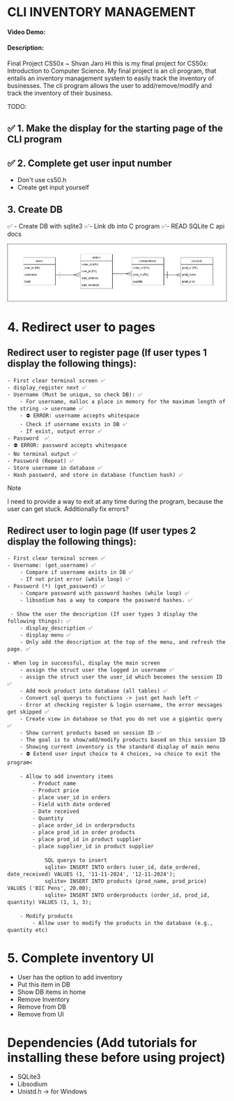 # CLI INVENTORY MANAGEMENT
#### Video Demo: <URL HERE>
#### Description: 
Final Project CS50x ~ Shvan Jaro
Hi this is my final project for CS50x: Introduction to Computer Science.
My final project is an cli program, that entails an inventory management system to easily track the inventory of businesses. 
The cli program allows the user to add/remove/modify and track the inventory of their business.

TODO:
## ✅ 1. Make the display for the starting page of the CLI program 

## ✅ 2. Complete get user input number
- Don't use cs50.h
- Create get input yourself 


## 3. Create DB
✅ - Create DB with sqlite3
✅- Link db into C program
✅- READ SQLite C api docs

![Database](assets/DB-finalproject.png)

# 4. Redirect user to pages
## Redirect user to register page (If user types 1 display the following things):
    - First clear terminal screen ✅
    - display_register next ✅
    - Username (Must be unique, so check DB): ✅
        - For username, malloc a place in memory for the maximum length of the string -> username ✅
        - ⛔ ERROR: username accepts whitespace 
        - Check if username exists in DB ✅
        - If exist, output error ✅
    - Password  ✅
    - ⛔ ERROR: password accepts whitespace
    - No terminal output ✅
    - Password (Repeat) ✅
    - Store username in database ✅
    - Hash password, and store in database (function hash) ✅

> [!NOTE]
 > I need to provide a way to exit at any time during the program, because the user can get stuck.
 > Additionally fix errors?

## Redirect user to login page (If user types 2 display the following things):
    - First clear terminal screen ✅
    - Username: (get_username) ✅
        - Compare if username exists in DB ✅
        - If not print error (while loop) ✅
    - Password (*) (get_password) ✅
        - Compare password with password hashes (while loop) ✅
        - libsodium has a way to compare the password hashes. ✅

     - Show the user the description (If user types 3 display the following things): ✅
        - display_description ✅
        - display menu ✅
        - Only add the description at the top of the menu, and refresh the page. ✅

    - When log in successful, display the main screen
        - assign the struct user the logged in username ✅
        - assign the struct user the user_id which becomes the session ID ✅
        - Add mock product into database (all tables) ✅
        - Convert sql querys to functions -> just get hash left ✅
        - Error at checking register & login username, the error messages get skipped ✅
        - Create view in database so that you do not use a gigantic query ✅
        - Show current products based on session ID ✅
        - The goal is to show/add/modify products based on this session ID 
        - Showing current inventory is the standard display of main menu 
        - ⛔ Extend user input choice to 4 choices, >a choice to exit the program<

        - Allow to add inventory items
            - Product name
            - Product price
            - place user_id in orders
            - Field with date ordered
            - Date received
            - Quantity
            - place order_id in orderproducts
            - place prod_id in order products
            - place prod_id in product supplier
            - place supplier_id in product supplier

                SQL querys to insert
                sqlite> INSERT INTO orders (user_id, date_ordered, date_received) VALUES (1, '11-11-2024', '12-11-2024');
                sqlite> INSERT INTO products (prod_name, prod_price) VALUES ('BIC Pens', 20.00);
                sqlite> INSERT INTO orderproducts (order_id, prod_id, quantity) VALUES (1, 1, 3);

        - Modify products
            - Allow user to modify the products in the database (e.g., quantity etc)



# 5. Complete inventory UI
- User has the option to add inventory
- Put this item in DB
- Show DB items in home 
- Remove Inventory
- Remove from DB
- Remove from UI
  
# Dependencies (Add tutorials for installing these before using project)
- SQLite3
- Libsodium
- Unistd.h -> for Windows
